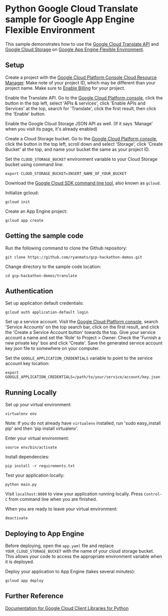 # Python Google Cloud Translate sample for Google App Engine Flexible Environment

This sample demonstrates how to use the [Google Cloud Translate API](https://cloud.google.com/translate/) and [Google Cloud Storage](https://cloud.google.com/storage/) on [Google App Engine Flexible Environment](https://cloud.google.com/appengine).

## Setup

Create a project with the [Google Cloud Platform Console Cloud Resource Manager](https://console.cloud.google.com/cloud-resource-manager). Make note of your project ID, which may be different than your project name. Make sure to [Enable Billing](https://console.cloud.google.com/billing?debugUI=DEVELOPERS) for your project.

Enable the Translate API. Go to the [Google Cloud Platform console](https://console.cloud.google.com), click the button in the top left, select 'APIs & services', click 'Enable APIs and Services' at the top, search for 'Translate', click the first result, then click the 'Enable' button.

Enable the Google Cloud Storage JSON API as well. (If it says 'Manage' when you visit its page, it's already enabled)

Create a Cloud Storage bucket. Go to the [Google Cloud Platform console](https://console.cloud.google.com), click the button in the top left, scroll down and select 'Storage', click 'Create Bucket' at the top, and name your bucket the same as your project ID.

Set the `CLOUD_STORAGE_BUCKET` environment variable to your Cloud Storage bucket using command line:

    export CLOUD_STORAGE_BUCKET=INSERT_NAME_OF_YOUR_BUCKET

Download the [Google Cloud SDK command line tool](https://cloud.google.com/sdk/downloads#interactive), also known as `gcloud`.

Initialize gcloud:

    gcloud init

Create an App Engine project:

    gcloud app create

## Getting the sample code

Run the following command to clone the Github repository:

    git clone https://github.com/ryanmats/gcp-hackathon-demos.git

Change directory to the sample code location:

    cd gcp-hackathon-demos/translate

## Authentication

Set up application default credentials:

    gcloud auth application-default login

Set up a service account. Visit the [Google Cloud Platform console](https://console.cloud.google.com), search 'Service Accounts' on the top search bar, click on the first result, and click the 'Create a Service Account button' towards the top. Give your service account a name and set the 'Role' to Project > Owner. Check the 'Furnish a new private key' box and click 'Create'. Save the generated service account key json file to somewhere on your computer.

Set the `GOOGLE_APPLICATION_CREDENTIALS` variable to point to the service account key location:

    export GOOGLE_APPLICATION_CREDENTIALS=/path/to/your/service/account/key.json

## Running Locally

Set up your virtual environment:

    virtualenv env

Note: If you do not already have `virtualenv` installed, run 'sudo easy_install pip' and then 'pip install virtualenv'.

Enter your virtual environment:

    source env/bin/activate

Install dependencies:

    pip install -r requirements.txt

Test your application locally:

    python main.py

Visit `localhost:8080` to view your application running locally. Press `Control-C` from command line when you are finished.

When you are ready to leave your virtual environment:

    deactivate

## Deploying to App Engine

Before deploying, open the `app.yaml` file and replace `YOUR_CLOUD_STORAGE_BUCKET` with the name of your cloud storage bucket. This allows your code to access the appropriate environment variable when it is deployed.

Deploy your application to App Engine (takes several minutes):

    gcloud app deploy

## Further Reference

[Documentation for Google Cloud Client Libraries for Python](https://googlecloudplatform.github.io/google-cloud-python/latest/index.html)
